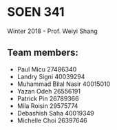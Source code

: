 # SOEN 341
Winter 2018 - Prof. Weiyi Shang
## Team members: 

* Paul	Micu 27486340
* Landry	Signi 40039294
* Muhammad Bilal Nasir 40015010
* Yazan	Odeh 26556191
* Patrick Pin 26789366
* Mila Roisin 29575774
* Debashish	Saha 40019349
* Michelle	Choi 26397646
